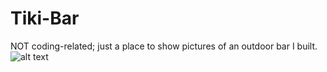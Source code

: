 # Tiki-Bar
NOT coding-related; just a place to show pictures of an outdoor bar I built. 
![alt text](Tiki-Bar/wood.png "Level 3")
